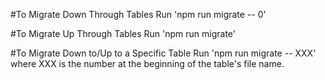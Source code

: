 #To Migrate Down Through Tables
Run 'npm run migrate -- 0'

#To Migrate Up Through Tables
Run 'npm run migrate'

#To Migrate Down to/Up to a Specific Table
Run 'npm run migrate -- XXX' where XXX is the number at the beginning of the table's file name.

<!-- #To Run Seed Files in Terminal

1. Navigate to seeds/
2. Run 'psql -U Georgia -d veronaut_products_api -f "./run-seeds.sh"' -->